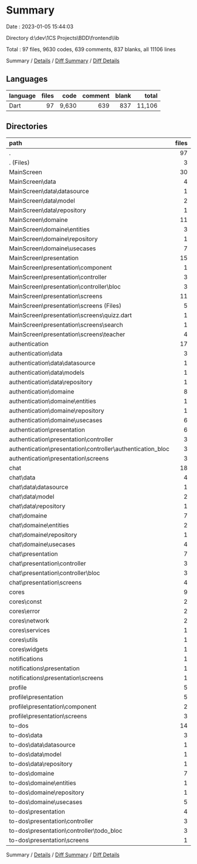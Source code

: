 # Summary

Date : 2023-01-05 15:44:03

Directory d:\\dev\\1CS Projects\\BDD\\frontend\\lib

Total : 97 files,  9630 codes, 639 comments, 837 blanks, all 11106 lines

Summary / [Details](details.md) / [Diff Summary](diff.md) / [Diff Details](diff-details.md)

## Languages
| language | files | code | comment | blank | total |
| :--- | ---: | ---: | ---: | ---: | ---: |
| Dart | 97 | 9,630 | 639 | 837 | 11,106 |

## Directories
| path | files | code | comment | blank | total |
| :--- | ---: | ---: | ---: | ---: | ---: |
| . | 97 | 9,630 | 639 | 837 | 11,106 |
| . (Files) | 3 | 70 | 206 | 45 | 321 |
| MainScreen | 30 | 4,993 | 268 | 306 | 5,567 |
| MainScreen\\data | 4 | 327 | 37 | 46 | 410 |
| MainScreen\\data\\datasource | 1 | 159 | 6 | 19 | 184 |
| MainScreen\\data\\model | 2 | 82 | 31 | 17 | 130 |
| MainScreen\\data\\repository | 1 | 86 | 0 | 10 | 96 |
| MainScreen\\domaine | 11 | 213 | 17 | 56 | 286 |
| MainScreen\\domaine\\entities | 3 | 118 | 17 | 23 | 158 |
| MainScreen\\domaine\\repository | 1 | 17 | 0 | 5 | 22 |
| MainScreen\\domaine\\usecases | 7 | 78 | 0 | 28 | 106 |
| MainScreen\\presentation | 15 | 4,453 | 214 | 204 | 4,871 |
| MainScreen\\presentation\\component | 1 | 77 | 1 | 3 | 81 |
| MainScreen\\presentation\\controller | 3 | 340 | 25 | 45 | 410 |
| MainScreen\\presentation\\controller\\bloc | 3 | 340 | 25 | 45 | 410 |
| MainScreen\\presentation\\screens | 11 | 4,036 | 188 | 156 | 4,380 |
| MainScreen\\presentation\\screens (Files) | 5 | 1,308 | 27 | 52 | 1,387 |
| MainScreen\\presentation\\screens\\quizz.dart | 1 | 447 | 45 | 9 | 501 |
| MainScreen\\presentation\\screens\\search | 1 | 313 | 17 | 15 | 345 |
| MainScreen\\presentation\\screens\\teacher | 4 | 1,968 | 99 | 80 | 2,147 |
| authentication | 17 | 1,509 | 10 | 169 | 1,688 |
| authentication\\data | 3 | 292 | 1 | 42 | 335 |
| authentication\\data\\datasource | 1 | 183 | 1 | 24 | 208 |
| authentication\\data\\models | 1 | 34 | 0 | 4 | 38 |
| authentication\\data\\repository | 1 | 75 | 0 | 14 | 89 |
| authentication\\domaine | 8 | 94 | 1 | 44 | 139 |
| authentication\\domaine\\entities | 1 | 19 | 0 | 4 | 23 |
| authentication\\domaine\\repository | 1 | 12 | 1 | 14 | 27 |
| authentication\\domaine\\usecases | 6 | 63 | 0 | 26 | 89 |
| authentication\\presentation | 6 | 1,123 | 8 | 83 | 1,214 |
| authentication\\presentation\\controller | 3 | 221 | 0 | 48 | 269 |
| authentication\\presentation\\controller\\authentication_bloc | 3 | 221 | 0 | 48 | 269 |
| authentication\\presentation\\screens | 3 | 902 | 8 | 35 | 945 |
| chat | 18 | 1,027 | 84 | 144 | 1,255 |
| chat\\data | 4 | 197 | 24 | 36 | 257 |
| chat\\data\\datasource | 1 | 104 | 4 | 14 | 122 |
| chat\\data\\model | 2 | 44 | 20 | 15 | 79 |
| chat\\data\\repository | 1 | 49 | 0 | 7 | 56 |
| chat\\domaine | 7 | 91 | 6 | 29 | 126 |
| chat\\domaine\\entities | 2 | 37 | 2 | 8 | 47 |
| chat\\domaine\\repository | 1 | 11 | 4 | 5 | 20 |
| chat\\domaine\\usecases | 4 | 43 | 0 | 16 | 59 |
| chat\\presentation | 7 | 739 | 54 | 79 | 872 |
| chat\\presentation\\controller | 3 | 191 | 13 | 26 | 230 |
| chat\\presentation\\controller\\bloc | 3 | 191 | 13 | 26 | 230 |
| chat\\presentation\\screens | 4 | 548 | 41 | 53 | 642 |
| cores | 9 | 198 | 14 | 41 | 253 |
| cores\\const | 2 | 10 | 0 | 1 | 11 |
| cores\\error | 2 | 22 | 1 | 15 | 38 |
| cores\\network | 2 | 33 | 0 | 10 | 43 |
| cores\\services | 1 | 83 | 12 | 11 | 106 |
| cores\\utils | 1 | 5 | 0 | 0 | 5 |
| cores\\widgets | 1 | 45 | 1 | 4 | 50 |
| notifications | 1 | 69 | 0 | 6 | 75 |
| notifications\\presentation | 1 | 69 | 0 | 6 | 75 |
| notifications\\presentation\\screens | 1 | 69 | 0 | 6 | 75 |
| profile | 5 | 800 | 32 | 33 | 865 |
| profile\\presentation | 5 | 800 | 32 | 33 | 865 |
| profile\\presentation\\component | 2 | 215 | 6 | 9 | 230 |
| profile\\presentation\\screens | 3 | 585 | 26 | 24 | 635 |
| to-dos | 14 | 964 | 25 | 93 | 1,082 |
| to-dos\\data | 3 | 173 | 2 | 22 | 197 |
| to-dos\\data\\datasource | 1 | 88 | 2 | 10 | 100 |
| to-dos\\data\\model | 1 | 24 | 0 | 4 | 28 |
| to-dos\\data\\repository | 1 | 61 | 0 | 8 | 69 |
| to-dos\\domaine | 7 | 80 | 1 | 27 | 108 |
| to-dos\\domaine\\entities | 1 | 15 | 1 | 4 | 20 |
| to-dos\\domaine\\repository | 1 | 10 | 0 | 3 | 13 |
| to-dos\\domaine\\usecases | 5 | 55 | 0 | 20 | 75 |
| to-dos\\presentation | 4 | 711 | 22 | 44 | 777 |
| to-dos\\presentation\\controller | 3 | 146 | 11 | 23 | 180 |
| to-dos\\presentation\\controller\\todo_bloc | 3 | 146 | 11 | 23 | 180 |
| to-dos\\presentation\\screens | 1 | 565 | 11 | 21 | 597 |

Summary / [Details](details.md) / [Diff Summary](diff.md) / [Diff Details](diff-details.md)